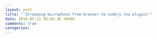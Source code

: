 ```yaml
---
layout: post
title: "'Streaming microphone from browser to nodejs (no plugin)'"
date: 2014-05-11 16:45:30 +0100
comments: true
categories: 
---
```

